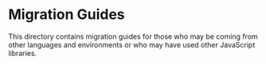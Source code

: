 <!--

@license Apache-2.0

Copyright (c) 2023 The Stdlib Authors.

Licensed under the Apache License, Version 2.0 (the "License");
you may not use this file except in compliance with the License.
You may obtain a copy of the License at

   http://www.apache.org/licenses/LICENSE-2.0

Unless required by applicable law or agreed to in writing, software
distributed under the License is distributed on an "AS IS" BASIS,
WITHOUT WARRANTIES OR CONDITIONS OF ANY KIND, either express or implied.
See the License for the specific language governing permissions and
limitations under the License.

-->

# Migration Guides

<!-- Section to include introductory text. Make sure to keep an empty line after the intro `section` element and another before the `/section` close. -->

<section class="intro">

This directory contains migration guides for those who may be coming from other languages and environments or who may have used other JavaScript libraries.

</section>

<!-- /.intro -->
